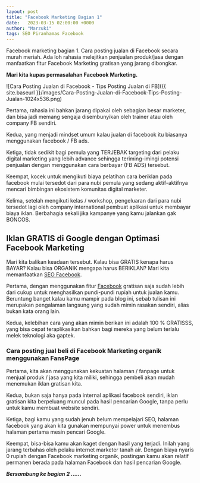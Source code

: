 ```yaml
---
layout: post
title: "Facebook Marketing Bagian 1"
date:   2023-03-15 02:00:00 +0000
author: "Marzuki"
tags: SEO Piranhamas Facebook
---
```

Facebook marketing bagian 1. Cara posting jualan di Facebook secara murah meriah. Ada loh rahasia melejitkan penjualan produk/jasa dengan manfaatkan fitur Facebook Marketing gratisan yang jarang dibongkar.

**Mari kita kupas permasalahan Facebook Marketing.**

![Cara Posting Jualan di Facebook - Tips Posting Jualan di FB]({{ site.baseurl }}/images/Cara-Posting-Jualan-di-Facebook-Tips-Posting-Jualan-1024x536.png)

Pertama, rahasia ini bahkan jarang dipakai oleh sebagian besar marketer, dan bisa jadi memang sengaja disembunyikan oleh trainer atau oleh company FB sendiri.

Kedua, yang menjadi mindset umum kalau jualan di facebook itu biasanya menggunakan facebook / FB ads.

Ketiga, tidak sedikit bagi pemula yang TERJEBAK targeting dari pelaku digital marketing yang lebih advance sehingga teriming-imingi potensi penjualan dengan menggunakan cara berbayar (FB ADS) tersebut.

Keempat, kocek untuk mengikuti biaya pelatihan cara beriklan pada facebook mulai tersedot dari para nubi pemula yang sedang aktif-aktifnya mencari bimbingan ekosistem komunitas digital marketer.

Kelima, setelah mengikuti kelas / workshop, pengeluaran dari para nubi tersedot lagi oleh company international pembuat aplikasi untuk membayar biaya iklan. Berbahagia sekali jika kampanye yang kamu jalankan gak BONCOS.

## Iklan GRATIS di Google dengan Optimasi Facebook Marketing

Mari kita balikan keadaan tersebut. Kalau bisa GRATIS kenapa harus BAYAR? Kalau bisa ORGANIK mengapa harus BERIKLAN? Mari kita memanfaatkan <a href="https://dma.pages.dev" target="_blank">SEO Facebook</a>.

Pertama, dengan menggunakan fitur <a href="https://www.facebook.com" rel="nofollow" target="_blank" >Facebook</a> gratisan saja sudah lebih dari cukup untuk menghasilkan pundi-pundi rupiah untuk jualan kamu. Beruntung banget kalau kamu mampir pada blog ini, sebab tulisan ini merupakan pengalaman langsung yang sudah mimin rasakan sendiri, alias bukan kata orang lain.

Kedua, kelebihan cara yang akan mimin berikan ini adalah 100 % GRATISSS, yang bisa cepat teraplikasikan bahkan bagi mereka yang belum terlalu melek teknologi aka gaptek.

### Cara posting jual beli di Facebook Marketing organik menggunakan FansPage

Pertama, kita akan menggunakan kekuatan halaman / fanpage untuk menjual produk / jasa yang kita miliki, sehingga pembeli akan mudah menemukan iklan gratisan kita.

Kedua, bukan saja hanya pada internal aplikasi facebook sendiri, iklan gratisan kita berpeluang muncul pada hasil pencarian Google, tanpa perlu untuk kamu membuat website sendiri.

Ketiga, bagi kamu yang sudah jenuh belum mempelajari SEO, halaman facebook yang akan kita gunakan mempunyai power untuk menembus halaman pertama mesin pencari Google.

Keempat, bisa-bisa kamu akan kaget dengan hasil yang terjadi. Inilah yang jarang terbahas oleh pelaku internet marketer tanah air. Dengan biaya nyaris 0 rupiah dengan Facebook marketing organik, postingan kamu akan relatif permanen berada pada halaman Facebook dan hasil pencarian Google.

***Bersambung ke bagian 2 ......***